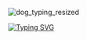 
![dog_typing_resized](https://github.com/user-attachments/assets/1efa5855-860e-484e-91f8-c15f0cf75a65)



[![Typing SVG](https://readme-typing-svg.demolab.com?font=Caveat&size=34&pause=1000&color=A52A2A&center=true&width=435&lines=Interested+in+On+Device+AI;Edge+AI+%C2%B7++Real-Time+%C2%B7++Lightweighting)](https://git.io/typing-svg)
